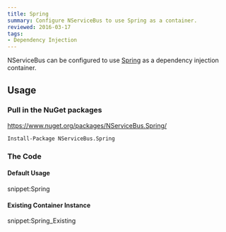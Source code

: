 ```yaml
---
title: Spring
summary: Configure NServiceBus to use Spring as a container.
reviewed: 2016-03-17
tags:
- Dependency Injection
---
```



NServiceBus can be configured to use [Spring](http://www.springframework.net/) as a dependency injection container.


## Usage


### Pull in the NuGet packages

https://www.nuget.org/packages/NServiceBus.Spring/

    Install-Package NServiceBus.Spring


### The Code


#### Default Usage

snippet:Spring


#### Existing Container Instance

snippet:Spring_Existing
